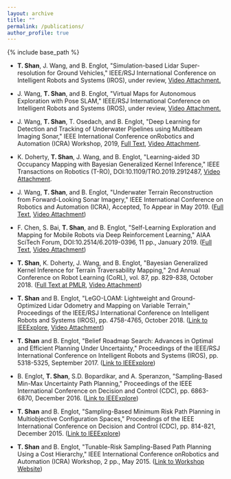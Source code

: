 ```yaml
---
layout: archive
title: ""
permalink: /publications/
author_profile: true
---
```


{% include base_path %}

* **T. Shan**, J. Wang, and B. Englot, "Simulation-based Lidar Super-resolution for Ground Vehicles," IEEE/RSJ International Conference on Intelligent Robots and Systems (IROS), under review, [Video Attachment.](https://www.youtube.com/watch?v=rNVTpkz2ggY)

* J. Wang, **T. Shan**, and B. Englot, "Virtual Maps for Autonomous Exploration with Pose SLAM," IEEE/RSJ International Conference on Intelligent Robots and Systems (IROS), under review, [Video Attachment.](https://youtu.be/apZyhWtNyF0)

* J. Wang, **T. Shan**, T. Osedach, and B. Englot, "Deep Learning for Detection and Tracking of Underwater Pipelines using Multibeam Imaging Sonar," IEEE International Conference onRobotics and Automation (ICRA) Workshop, 2019, [Full Text](http://personal.stevens.edu/~benglot/Wang_ICRA_2019_UWPerceptionWorkshop.pdf), [Video Attachment](https://www.youtube.com/watch?v=CDDewRptzrw).

* K. Doherty, **T. Shan**, J. Wang, and B. Englot, "Learning-aided 3D Occupancy Mapping with Bayesian Generalized Kernel Inference," IEEE Transactions on Robotics (T-RO), DOI:10.1109/TRO.2019.2912487, [Video Attachment](https://youtu.be/SRXLMALpU20).

* J. Wang, **T. Shan**, and B. Englot, "Underwater Terrain Reconstruction from Forward-Looking Sonar Imagery," IEEE International Conference on Robotics and Automation (ICRA), Accepted, To Appear in May 2019. ([Full Text](http://personal.stevens.edu/~benglot/Wang_ICRA_2019.pdf), [Video Attachment](http://personal.stevens.edu/~benglot/Wang_ICRA_2019_video.mp4))

* F. Chen, S. Bai, **T. Shan**, and B. Englot, "Self-Learning Exploration and Mapping for Mobile Robots via Deep Reinforcement Learning," AIAA SciTech Forum, DOI:10.2514/6.2019-0396, 11 pp., January 2019. ([Full Text](http://personal.stevens.edu/~benglot/aiaa2019-Fanfei-Chen.pdf), [Video Attachment](https://www.youtube.com/watch?v=2gNF6efv12s))

* **T. Shan**, K. Doherty, J. Wang, and B. Englot, "Bayesian Generalized Kernel Inference for Terrain Traversability Mapping," 2nd Annual Conference on Robot Learning (CoRL), vol. 87, pp. 829-838, October 2018. ([Full Text at PMLR](http://proceedings.mlr.press/v87/shan18a/shan18a.pdf), [Video Attachment](https://youtu.be/4pdBpeRGXmw))

* **T. Shan** and B. Englot, "LeGO-LOAM: Lightweight and Ground-Optimized Lidar Odometry and Mapping on Variable Terrain," Proceedings of the IEEE/RSJ International Conference on Intelligent Robots and Systems (IROS), pp. 4758-4765, October 2018. ([Link to IEEExplore](https://ieeexplore.ieee.org/stamp/stamp.jsp?tp=&arnumber=8594299), [Video Attachment](https://www.youtube.com/watch?v=O3tz_ftHV48))

* **T. Shan** and B. Englot, "Belief Roadmap Search: Advances in Optimal and Efficient Planning Under Uncertainty," Proceedings of the IEEE/RSJ International Conference on Intelligent Robots and Systems (IROS), pp. 5318-5325, September 2017. ([Link to IEEExplore](http://ieeexplore.ieee.org/document/8206425/))

* B. Englot, **T. Shan**, S.D. Bopardikar, and A. Speranzon, "Sampling-Based Min-Max Uncertainty Path Planning," Proceedings of the IEEE International Conference on Decision and Control (CDC), pp. 6863-6870, December 2016. ([Link to IEEExplore](http://ieeexplore.ieee.org/stamp/stamp.jsp?arnumber=7799326))

* **T. Shan** and B. Englot, "Sampling-Based Minimum Risk Path Planning in Multiobjective Configuration Spaces," Proceedings of the IEEE International Conference on Decision and Control (CDC), pp. 814-821, December 2015. ([Link to IEEExplore](http://ieeexplore.ieee.org/xpl/articleDetails.jsp?arnumber=7402330&filter=AND%28p_Publication_Number:7396016%29))

* **T. Shan** and B. Englot, "Tunable-Risk Sampling-Based Path Planning Using a Cost Hierarchy," IEEE International Conference onRobotics and Automation (ICRA) Workshop, 2 pp., May 2015. ([Link to Workshop Website](http://people.csail.mit.edu/jingjin/ICRA15))
